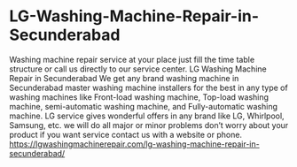 # LG-Washing-Machine-Repair-in-Secunderabad
Washing machine repair service at your place just fill the time table structure or call us directly to our service center. LG Washing Machine Repair in Secunderabad We get any brand washing machine in Secunderabad master washing machine installers for the best in any type of washing machines like Front-load washing machine, Top-load washing machine, semi-automatic washing machine, and Fully-automatic washing machine. LG service gives wonderful offers in any brand like LG, Whirlpool, Samsung, etc. we will do all major or minor problems don’t worry about your product if you want service contact us with a website or phone. https://lgwashingmachinerepair.com/lg-washing-machine-repair-in-secunderabad/
